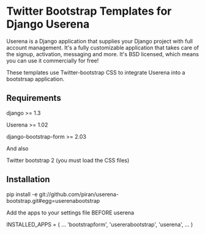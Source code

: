 # Twitter Bootstrap Templates for Django Userena

Userena is a Django application that supplies your Django project with full
account management. It's a fully customizable application that takes care of
the signup, activation, messaging and more. It's BSD licensed, which means you
can use it commercially for free!

These templates use Twitter-bootstrap CSS to integrate Userena into a bootstrsap application.

## Requirements

django >= 1.3

Userena >= 1.02

django-bootstrap-form >= 2.03

And also

Twitter bootstrap 2 (you must load the CSS files)


## Installation

pip install -e git://github.com/piran/userena-bootstrap.git#egg=userenabootstrap

Add the apps to your settings file BEFORE userena

INSTALLED_APPS = (
    ...
    'bootstrapform',
    'usererabootstrap',
    'userena',
    ...
)

